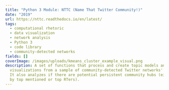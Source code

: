 ```yaml
---
title: "Python 3 Module: NTTC (Name That Twitter Community!)"
date: "2019"
url: https://nttc.readthedocs.io/en/latest/
tags:
  - computational rhetoric
  - data visualization
  - network analysis
  - Python 3
  - code library
  - community-detected networks
fields: []
coverImage: /images/uploads/kmeans_cluster_example_visual.png
description: A set of functions that process and create topic models and
  visualizations from a sample of community-detected Twitter networks' tweets.
  It also analyzes if there are potential persistent community hubs (either/and
  by top mentioned or top RTers).
---
```

